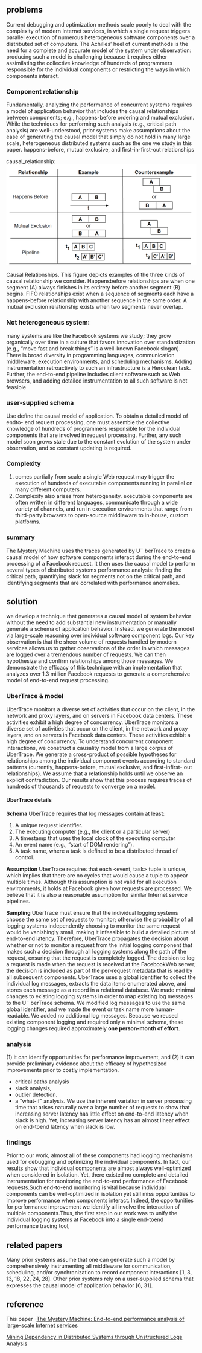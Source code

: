 ## problems
Current debugging and optimization methods scale poorly to deal with the complexity of modern Internet
services, in which a single request triggers parallel execution of numerous heterogeneous software components
over a distributed set of computers. The Achilles’ heel
of current methods is the need for a complete and accurate model of the system under observation: producing
such a model is challenging because it requires either assimilating the collective knowledge of hundreds of programmers
responsible for the individual components or restricting the ways in which components interact.
### Component relationship
Fundamentally, analyzing the performance of concurrent
systems requires a model of application behavior
that includes the causal relationships between components;
e.g., happens-before ordering and mutual exclusion.
While the techniques for performing such analysis
(e.g., critical path analysis) are well-understood, prior
systems make assumptions about the ease of generating
the causal model that simply do not hold in many large scale,
heterogeneous distributed systems such as the one
we study in this paper.
happens-before, mutual exclusive, and first-in-first-out relationships

causal_relationship:
![alt text](./images/causal_relationship.png "causal_relationship")

Causal Relationships. This figure depicts examples
of the three kinds of causal relationship we consider. Happensbefore
relationships are when one segment (A) always finishes
in its entirety before another segment (B) begins. FIFO relationships
exist when a sequence of segments each have a
happens-before relationship with another sequence in the same
order. A mutual exclusion relationship exists when two segments
never overlap.

### Not heterogeneous system:
many systems are like the Facebook systems
we study; they grow organically over time in a
culture that favors innovation over standardization (e.g.,
“move fast and break things” is a well-known Facebook
slogan). There is broad diversity in programming languages,
communication middleware, execution environments,
and scheduling mechanisms. Adding instrumentation
retroactively to such an infrastructure is a Herculean
task. Further, the end-to-end pipeline includes
client software such as Web browsers, and adding detailed
instrumentation to all such software is not feasible
### user-supplied schema
Use define the causal model of application. To obtain a detailed model of endto-
end request processing, one must assemble the collective
knowledge of hundreds of programmers responsible
for the individual components that are involved in
request processing. Further, any such model soon grows
stale due to the constant evolution of the system under
observation, and so constant updating is required.
### Complexity
1. comes partially from scale a single Web request may trigger the execution of hundreds of executable components running in parallel on many different computers.
2. Complexity also arises from heterogeneity. executable components are often written in different languages, communicate through a wide variety of channels, and run in execution environments that range from third-party browsers to open-source middleware to
in-house, custom platforms.

### summary
The Mystery Machine uses the traces generated by
U¨ berTrace to create a causal model of how software
components interact during the end-to-end processing of
a Facebook request. It then uses the causal model to perform
several types of distributed systems performance
analysis: finding the critical path, quantifying slack for
segments not on the critical path, and identifying segments
that are correlated with performance anomalies.
## solution
we develop a technique that generates a
causal model of system behavior without the need to add
substantial new instrumentation or manually generate a
schema of application behavior. Instead, we generate the
model via large-scale reasoning over individual software
component logs. Our key observation is that the sheer
volume of requests handled by modern services allows us
to gather observations of the order in which messages are
logged over a tremendous number of requests. We can
then hypothesize and confirm relationships among those
messages. We demonstrate the efficacy of this technique
with an implementation that analyzes over 1.3 million
Facebook requests to generate a comprehensive model
of end-to-end request processing.
### UberTrace & model
UberTrace monitors a diverse set of activities
that occur on the client, in the network and proxy layers,
and on servers in Facebook data centers. These activities
exhibit a high degree of concurrency.
UberTrace monitors a diverse set of activities
that occur on the client, in the network and proxy layers,
and on servers in Facebook data centers. These activities
exhibit a high degree of concurrency.
To understand concurrent component interactions, we
construct a causality model from a large corpus of UberTrace. We generate a cross-product of possible
hypotheses for relationships among the individual
component events according to standard patterns (currently,
happens-before, mutual exclusive, and first-infirst-
out relationships). We assume that a relationship
holds until we observe an explicit contradiction. Our results
show that this process requires traces of hundreds
of thousands of requests to converge on a model.
#### UberTrace details

**Schema**
UberTrace requires that log messages contain at least:
1. A unique request identifier.
2. The executing computer (e.g., the client or a particular
server)
3. A timestamp that uses the local clock of the executing
computer
4. An event name (e.g., “start of DOM rendering”).
5. A task name, where a task is defined to be a distributed
thread of control.

**Assumption**
UberTrace requires that each <event, task> tuple is
unique, which implies that there are no cycles that would
cause a tuple to appear multiple times. Although this
assumption is not valid for all execution environments, it
holds at Facebook given how requests are processed. We
believe that it is also a reasonable assumption for similar
Internet service pipelines.

**Sampling**
UberTrace must ensure
that the individual logging systems choose the same
set of requests to monitor; otherwise the probability of
all logging systems independently choosing to monitor
the same request would be vanishingly small, making it
infeasible to build a detailed picture of end-to-end latency.
Therefore, UberTrace propagates the decision
about whether or not to monitor a request from the initial
logging component that makes such a decision through
all logging systems along the path of the request, ensuring
that the request is completely logged. The decision
to log a request is made when the request is received at
the FacebookWeb server; the decision is included as part
of the per-request metadata that is read by all subsequent
components. UberTrace uses a global identifier to collect
the individual log messages, extracts the data items
enumerated above, and stores each message as a record
in a relational database.
We made minimal changes to existing logging systems
in order to map existing log messages to the
U¨ berTrace schema. We modified log messages to use
the same global identifier, and we made the event or task
name more human-readable. We added no additional log
messages. Because we reused existing component logging
and required only a minimal schema, these logging
changes required approximately **one person-month of effort**.

### analysis
(1) it can identify opportunities for
performance improvement, and
(2) it can provide preliminary
evidence about the efficacy of hypothesized improvements
prior to costly implementation.
- critical paths analysis
- slack analysis,
- outlier detection.
- a “what-if” analysis. We use the inherent variation in server processing
time that arises naturally over a large number of requests
to show that increasing server latency has little effect
on end-to-end latency when slack is high. Yet, increasing
server latency has an almost linear effect on end-toend
latency when slack is low.
### findings
Prior to our work, almost all of these components had logging
mechanisms used for debugging and optimizing the individual
components. In fact, our results show that individual
components are almost always well-optimized when
considered in isolation.
Yet, there existed no complete and detailed instrumentation
for monitoring the end-to-end performance of
Facebook requests.Such end-to-end monitoring is vital
because individual components can be well-optimized in
isolation yet still miss opportunities to improve performance
when components interact. Indeed, the opportunities
for performance improvement we identify all involve
the interaction of multiple components.Thus, the first step in our work was to unify the individual
logging systems at Facebook into a single end-toend
performance tracing tool,
## related papers
Many prior systems assume that one can generate
such a model by comprehensively instrumenting all middleware
for communication, scheduling, and/or synchronization
to record component interactions [1, 3, 13, 18,
22, 24, 28].
Other prior systems rely on a user-supplied schema
that expresses the causal model of application behavior [6, 31].
## reference
This paper -[The Mystery Machine: End-to-end performance analysis of large-scale Internet services](https://www.usenix.org/system/files/conference/osdi14/osdi14-paper-chow.pdf)

[Mining Dependency in Distributed Systems through
Unstructured Logs Analysis](https://www.microsoft.com/en-us/research/wp-content/uploads/2016/02/Mining20Dependency20in20Distributed20Systems20through20unstructured20logs20analysis.pdf)
